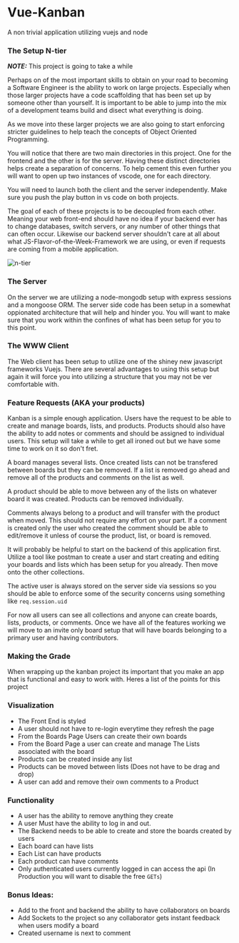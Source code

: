 # Vue-Kanban

A non trivial application utilizing vuejs and node


### The Setup N-tier

***NOTE:*** This project is going to take a while

Perhaps on of the most important skills to obtain on your road to becoming a Software Engineer is the ability to work on large projects. Especially when those larger projects have a code scaffolding that has been set up by someone other than yourself. It is important to be able to jump into the mix of a development teams build and disect what everything is doing. 

As we move into these larger projects we are also going to start enforcing stricter guidelines to help teach the concepts of Object Oriented Programming.

You will notice that there are two main directories in this project. One for the frontend and the other is for the server. Having these distinct directories helps create a separation of concerns. To help cement this even further you will want to open up two instances of vscode, one for each directory. 

You will need to launch both the client and the server independently. Make sure you push the play button in vs code on both projects.

The goal of each of these projects is to be decoupled from each other. Meaning your web front-end should have no idea if your backend ever has to change databases, switch servers, or any number of other things that can often occur. Likewise our backend server shouldn't care at all about what JS-Flavor-of-the-Week-Framework we are using, or even if requests are coming from a mobile application. 

![n-tier](http://www.amzi.com/articles/youbet_architecture.gif)


### The Server
On the server we are utilizing a node-mongodb setup with express sessions and a mongoose ORM. The server side code has been setup in a somewhat oppionated architecture that will help and hinder you. You will want to make sure that you work within the confines of what has been setup for you to this point. 

### The WWW Client
The Web client has been setup to utilize one of the shiney new javascript frameworks Vuejs. There are several advantages to using this setup but again it will force you into utilizing a structure that you may not be ver comfortable with. 


### Feature Requests (AKA your products)

Kanban is a simple enough application. Users have the request to be able to create and manage boards, lists, and products. Products should also have the ability to add notes or comments and should be assigned to individual users. This setup will take a while to get all ironed out but we have some time to work on it so don't fret.

A board manages several lists. Once created lists can not be transfered between boards but they can be removed. If a list is removed go ahead and remove all of the products and comments on the list as well.

A product should be able to move between any of the lists on whatever board it was created. Products can be removed individually. 

Comments always belong to a product and will transfer with the product when moved. This should not require any effort on your part. If a comment is created only the user who created the comment should be able to edit/remove it unless of course the product, list, or board is removed. 

It will probably be helpful to start on the backend of this application first. Utilize a tool like postman to create a user and start creating and editing your boards and lists which has been setup for you already. Then move onto the other collections. 

The active user is always stored on the server side via sessions so you should be able to enforce some of the security concerns using something like `req.session.uid`

For now all users can see all collections and anyone can create boards, lists, products, or comments. Once  we have all of the features working we will move to an invite only board setup that will have boards belonging to a primary user and having contributors.

### Making the Grade

When wrapping up the kanban project its important that you make an app that is functional and easy to work with. Heres a list of the points for this project

### Visualization

- The Front End is styled
- A user should not have to re-login everytime they refresh the page
- From the Boards Page Users can create their own boards
- From the Board Page a user can create and manage The Lists associated with the board
- Products can be created inside any list
- Products can be moved between lists (Does not have to be drag and drop)
- A user can add and remove their own comments to a Product

### Functionality

- A user has the ability to remove anything they create
- A user Must have the ability to log in and out.
- The Backend needs to be able to create and store the boards created by users
- Each board can have lists
- Each List can have products
- Each product can have comments
- Only authenticated users currently logged in can access the api (In Production you will want to disable the free `GETs`)

### Bonus Ideas:
- Add to the front and backend the ability to have collaborators on boards
- Add Sockets to the project so any collaborator gets instant feedback when users modify a board
- Created username is next to comment
